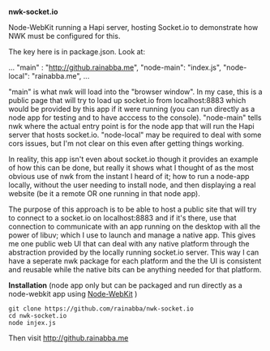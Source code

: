 **nwk-socket.io**

Node-WebKit running a Hapi server, hosting Socket.io to demonstrate how NWK must be configured for this.

The key here is in package.json. Look at:

...
  "main" : "http://github.rainabba.me",
  "node-main": "index.js",
  "node-local": "rainabba.me",
...

"main" is what nwk will load into the "browser window". In my case, this is a public page that will try to load up socket.io from localhost:8883 which would be provided by this app if it were running (you can run directly as a node app for testing and to have acccess to the console). "node-main" tells nwk where the actual entry point is for the node app that will run the Hapi server that hosts socket.io. "node-local" may be required to deal with some cors issues, but I'm not clear on this even after getting things working.

In reality, this app isn't even about socket.io though it provides an example of how this can be done, but really it shows what I thought of as the most obvious use of nwk from the instant I heard of it; how to run a node-app locally, without the user needing to install node, and then displaying a real website (be it a remote OR one running in that node app).

The purpose of this approach is to be able to host a public site that will try to connect to a socket.io on localhost:8883 and if it's there, use that connection to communicate with an app running on the desktop with all the power of libuv; which I use to launch and manage a native app. This gives me one public web UI that can deal with any native platform through the abstraction provided by the locally running socket.io server. This way I can have a seperate nwk package for each platform and the the UI is consistent and reusable while the native bits can be anything needed for that platform.

**Installation** (node app only but can be packaged and run directly as a node-webkit app using [Node-WebKit](https://github.com/rogerwang/node-webkit) )

```
git clone https://github.com/rainabba/nwk-socket.io
cd nwk-socket.io
node injex.js
```

Then visit http://github.rainabba.me